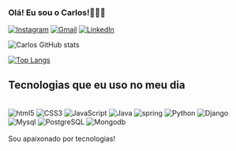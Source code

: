### Olá! Eu sou o Carlos!👨🏾‍💻

[![Instagram](https://img.shields.io/badge/Instagram-E4405F?style=for-the-badge&logo=instagram&logoColor=white)](https://www.instagram.com/c.gleyson.vieira/)
[![Gmail](https://img.shields.io/badge/Gmail-D14836?style=for-the-badge&logo=gmail&logoColor=white)](c.gleysonti@gmail.com)
[![LinkedIn](https://img.shields.io/badge/LinkedIn-0077B5?style=for-the-badge&logo=linkedin&logoColor=white)](https://www.linkedin.com/in/carlosgleysonvieira/)

![Carlos GitHub stats](https://github-readme-stats.vercel.app/api?username=devcarlosgti&show_icons=true&theme=radical)

[![Top Langs](https://github-readme-stats.vercel.app/api/top-langs/?username=devcarlosgti)](https://github.com/anuraghazra/github-readme-stats)

## Tecnologias que eu uso no meu dia

<div style="display: inline_black"><br/>
    <img align="center" alt="html5" src="https://img.shields.io/badge/HTML5-E34F26?style=for-the-badge&logo=html5&logoColor=white">
    <img align="center" alt="CSS3" src="https://img.shields.io/badge/CSS3-1572B6?style=for-the-badge&logo=css3&logoColor=white">
    <img align="center" alt="JavaScript" src="https://img.shields.io/badge/JavaScript-F7DF1E?style=for-the-badge&logo=javascript&logoColor=black">
    <img align="center" alt="Java" src="https://img.shields.io/badge/Java-eb2c2e?style=for-the-badge&logo=&logoColor=white">
    <img align="center" alt="spring" src="https://img.shields.io/badge/Spring-6DB33F?style=for-the-badge&logo=spring&logoColor=white">
    <img align="center" alt="Python" src="https://img.shields.io/badge/Python-3776AB?style=for-the-badge&logo=python&logoColor=white">
    <img align="center" alt="Django" src="https://img.shields.io/badge/Django-092E20?style=for-the-badge&logo=django&logoColor=white">
    <img align="center" alt="Mysql" src="https://img.shields.io/badge/MySQL-00000F?style=for-the-badge&logo=mysql&logoColor=white">
    <img align="center" alt="PostgreSQL" src="https://img.shields.io/badge/PostgreSQL-316192?style=for-the-badge&logo=postgresql&logoColor=white">
    <img align="center" alt="Mongodb" src="https://img.shields.io/badge/MongoDB-4EA94B?style=for-the-badge&logo=mongodb&logoColor=white">
</div>

<br/>
Sou apaixonado por tecnologias!
<br/>

